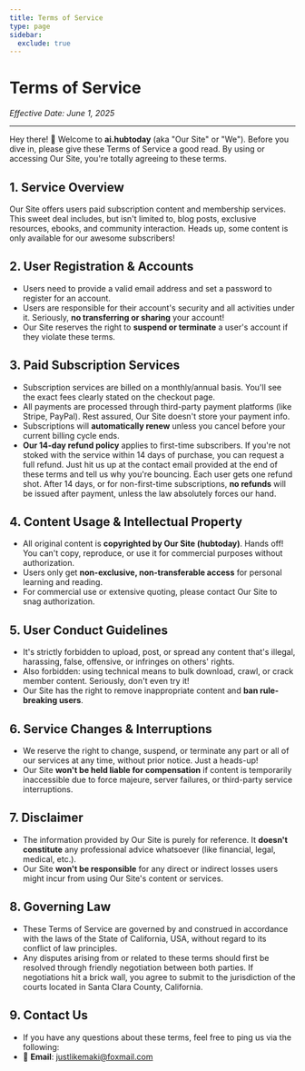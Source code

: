 ```yaml
---
title: Terms of Service
type: page
sidebar:
  exclude: true
---
```

# Terms of Service

*Effective Date: June 1, 2025*

---

Hey there! 👋 Welcome to **ai.hubtoday** (aka "Our Site" or "We"). Before you dive in, please give these Terms of Service a good read. By using or accessing Our Site, you're totally agreeing to these terms.

## 1. Service Overview
Our Site offers users paid subscription content and membership services. This sweet deal includes, but isn't limited to, blog posts, exclusive resources, ebooks, and community interaction. Heads up, some content is only available for our awesome subscribers!

## 2. User Registration & Accounts
- Users need to provide a valid email address and set a password to register for an account.
- Users are responsible for their account's security and all activities under it. Seriously, **no transferring or sharing** your account!
- Our Site reserves the right to **suspend or terminate** a user's account if they violate these terms.

## 3. Paid Subscription Services
- Subscription services are billed on a monthly/annual basis. You'll see the exact fees clearly stated on the checkout page.
- All payments are processed through third-party payment platforms (like Stripe, PayPal). Rest assured, Our Site doesn't store your payment info.
- Subscriptions will **automatically renew** unless you cancel before your current billing cycle ends.
- **Our 14-day refund policy** applies to first-time subscribers. If you're not stoked with the service within 14 days of purchase, you can request a full refund. Just hit us up at the contact email provided at the end of these terms and tell us why you're bouncing. Each user gets one refund shot. After 14 days, or for non-first-time subscriptions, **no refunds** will be issued after payment, unless the law absolutely forces our hand.

## 4. Content Usage & Intellectual Property
- All original content is **copyrighted by Our Site (hubtoday)**. Hands off! You can't copy, reproduce, or use it for commercial purposes without authorization.
- Users only get **non-exclusive, non-transferable access** for personal learning and reading.
- For commercial use or extensive quoting, please contact Our Site to snag authorization.

## 5. User Conduct Guidelines
- It's strictly forbidden to upload, post, or spread any content that's illegal, harassing, false, offensive, or infringes on others' rights.
- Also forbidden: using technical means to bulk download, crawl, or crack member content. Seriously, don't even try it!
- Our Site has the right to remove inappropriate content and **ban rule-breaking users**.

## 6. Service Changes & Interruptions
- We reserve the right to change, suspend, or terminate any part or all of our services at any time, without prior notice. Just a heads-up!
- Our Site **won't be held liable for compensation** if content is temporarily inaccessible due to force majeure, server failures, or third-party service interruptions.

## 7. Disclaimer
- The information provided by Our Site is purely for reference. It **doesn't constitute** any professional advice whatsoever (like financial, legal, medical, etc.).
- Our Site **won't be responsible** for any direct or indirect losses users might incur from using Our Site's content or services.

## 8. Governing Law
- These Terms of Service are governed by and construed in accordance with the laws of the State of California, USA, without regard to its conflict of law principles.
- Any disputes arising from or related to these terms should first be resolved through friendly negotiation between both parties. If negotiations hit a brick wall, you agree to submit to the jurisdiction of the courts located in Santa Clara County, California.

## 9. Contact Us
- If you have any questions about these terms, feel free to ping us via the following:
- 📧 **Email**: [justlikemaki@foxmail.com](mailto:justlikemaki@foxmail.com)